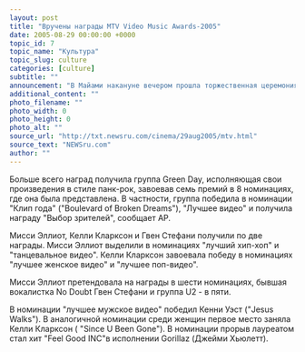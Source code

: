```yaml
---
layout: post
title: "Вручены награды MTV Video Music Awards-2005"
date: 2005-08-29 00:00:00 +0000
topic_id: 7
topic_name: "Культура"
topic_slug: culture
categories: [culture]
subtitle: ""
announcement: "В Майами накануне вечером прошла торжественная церемония вручения престижных наград MTV Video Music Awards 2005 года. Вел церемонию известный рэппер Пи Дидди."
additional_content: ""
photo_filename: ""
photo_width: 0
photo_height: 0
photo_alt: ""
source_url: "http://txt.newsru.com/cinema/29aug2005/mtv.html"
source_text: "NEWSru.com"
author: ""
---
```

Больше всего наград получила группа Green Day, исполняющая свои произведения в стиле панк-рок, завоевав семь премий в 8 номинациях, где она была представлена. В частности, группа победила в номинации "Клип года" ("Boulevard of Broken Dreams"), "Лучшее видео" и получила награду "Выбор зрителей", сообщает АР.

Мисси Эллиот, Келли Кларксон и Гвен Стефани получили по две награды. Мисси Эллиот выделили в номинациях "лучший хип-хоп" и "танцевальное видео". Келли Кларксон завоевала победу в номинациях "лучшее женское видео" и "лучшее поп-видео".

Мисси Эллиот претендовала на награды в шести номинациях, бывшая вокалистка No Doubt Гвен Стефани и группа U2 - в пяти.

В номинации "лучшее мужское видео" победил Кенни Уэст ("Jesus Walks"). В аналогичной номинации среди женщин первое место заняла Келли Кларксон ( "Since U Been Gone"). В номинации прорыв лауреатом стал хит "Feel Good INC"в исполнении Gorillaz (Джейми Хьюлетт).
